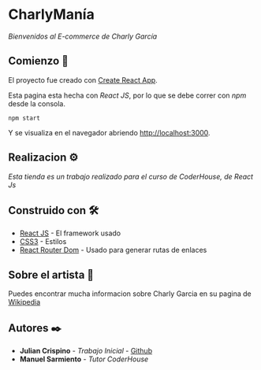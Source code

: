 #  CharlyManía

_Bienvenidos al E-commerce de Charly García_

## Comienzo 🚀

El proyecto fue creado con [Create React App](https://github.com/facebook/create-react-app).

Esta pagina esta hecha con _React JS_, por lo que se debe correr con *npm* desde la consola.

```
npm start
```
Y se visualiza en el navegador abriendo [http://localhost:3000](http://localhost:3000).



## Realizacion ⚙️

_Esta tienda es un trabajo realizado para el curso de CoderHouse, de React Js_


## Construido con 🛠️


* [React JS](https://es.reactjs.org/) - El framework usado
* [CSS3](https://developer.mozilla.org/es/docs/Web/CSS) - Estilos
* [React Router Dom](https://reactrouter.com/) - Usado para generar rutas de enlaces


## Sobre el artista 📖

Puedes encontrar mucha informacion sobre Charly Garcia en su pagina de [Wikipedia](https://es.wikipedia.org/wiki/Charly_Garc%C3%ADa)


## Autores ✒️

* **Julian Crispino** - *Trabajo Inicial* - [Github](https://github.com/juliancrispino)
* **Manuel Sarmiento** - *Tutor CoderHouse* 



